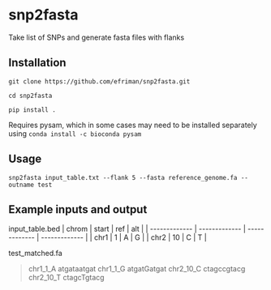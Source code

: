# snp2fasta
Take list of SNPs and generate fasta files with flanks

## Installation
`git clone https://github.com/efriman/snp2fasta.git`

`cd snp2fasta`

`pip install .`

Requires pysam, which in some cases may need to be installed separately using `conda install -c bioconda pysam`

## Usage

`snp2fasta input_table.txt --flank 5 --fasta reference_genome.fa --outname test`

## Example inputs and output
input_table.bed
| chrom  | start | ref | alt |
| ------------- | ------------- | ------------- |  ------------- |
| chr1  | 1  | A | G |
| chr2  | 10  | C | T |

test_matched.fa
>chr1_1_A
atgataatgat
>chr1_1_G
atgatGatgat
>chr2_10_C
ctagccgtacg
>chr2_10_T
>ctagcTgtacg